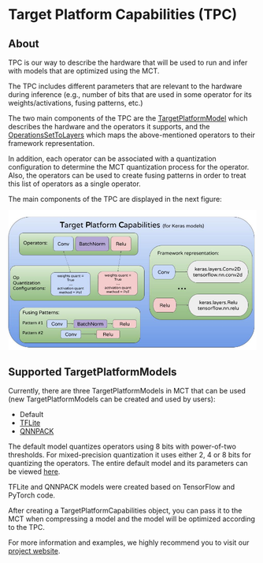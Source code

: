 
# Target Platform Capabilities (TPC)

## About 

TPC is our way to describe the
hardware that will be used to run and infer with models that are
optimized using the MCT.

The TPC includes different parameters that are relevant to the
 hardware during inference (e.g., number of bits that are used
in some operator for its weights/activations, fusing patterns, etc.)

The two main components of the TPC are the [TargetPlatformModel](https://sony.github.io/model_optimization/api/experimental_api_docs/modules/target_platform.html#targetplatformmodel)
which describes the hardware and the operators it supports, and the [OperationsSetToLayers](https://sony.github.io/model_optimization/api/experimental_api_docs/modules/target_platform.html#operationssettolayers) which
maps the above-mentioned operators to their framework representation.

In addition, each operator can be associated with a quantization configuration
to determine the MCT quantization process for the operator. Also, the operators 
can be used to create fusing patterns in order to treat this list of operators 
as a single operator.

The main components of the TPC are displayed in the next figure:

![TPC main components](../../../docsrc/images/tpc_readme.jpg "TPC main components")

## Supported TargetPlatformModels 

Currently, there are three TargetPlatformModels in MCT that can be used
(new TargetPlatformModels can be created and used by users):
- Default
- [TFLite](https://www.tensorflow.org/lite/performance/quantization_spec)
- [QNNPACK](https://github.com/pytorch/QNNPACK)

The default model quantizes operators using 8 bits with power-of-two thresholds.
For mixed-precision quantization it uses either 2, 4 or 8 bits for quantizing the operators.
The entire default model and its parameters can be viewed [here](https://github.com/sony/model_optimization/blob/main/model_compression_toolkit/core/tpc_models/default_tpc/v3/tp_model.py).

TFLite and QNNPACK models were created based on TensorFlow and PyTorch code.



After creating a TargetPlatformCapabilities object, you can pass it to the MCT when
compressing a model and the model will be optimized according to the TPC.



For more information and examples, we highly recommend you to visit our [project website](https://sony.github.io/model_optimization/api/experimental_api_docs/modules/target_platform.html#ug-target-platform).

